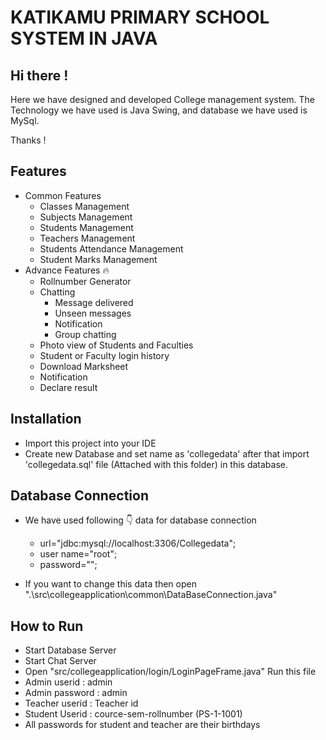 # KATIKAMU PRIMARY SCHOOL SYSTEM IN JAVA

## Hi there !

Here we have designed and developed College management system. The Technology we have used is Java Swing, and database we have used is MySql.

Thanks !

## Features

 * Common Features 
      * Classes Management
      * Subjects Management
      * Students Management
      * Teachers Management
      * Students Attendance Management
      * Student Marks Management
 * Advance Features 🔥
      * Rollnumber Generator
      * Chatting
          * Message delivered
          * Unseen messages
          * Notification
          * Group chatting
      * Photo view of Students and Faculties
      * Student or Faculty login history
      * Download Marksheet
      * Notification
      * Declare result


## Installation

* Import this project into your IDE
* Create new Database and set name as 'collegedata' after that import 'collegedata.sql' file (Attached with this folder) in this database.

## Database Connection

* We have used following 👇 data for database connection
    * url="jdbc:mysql://localhost:3306/Collegedata";
    * user name="root";
    * password="";

* If you want to change this data then open ".\src\collegeapplication\common\DataBaseConnection.java"


## How to Run 

* Start Database Server
* Start Chat Server
* Open "src/collegeapplication/login/LoginPageFrame.java" Run this file
* Admin userid : admin
* Admin password  : admin
* Teacher userid  : Teacher id
* Student Userid  : cource-sem-rollnumber (PS-1-1001)    
* All passwords for student and teacher are their birthdays    







